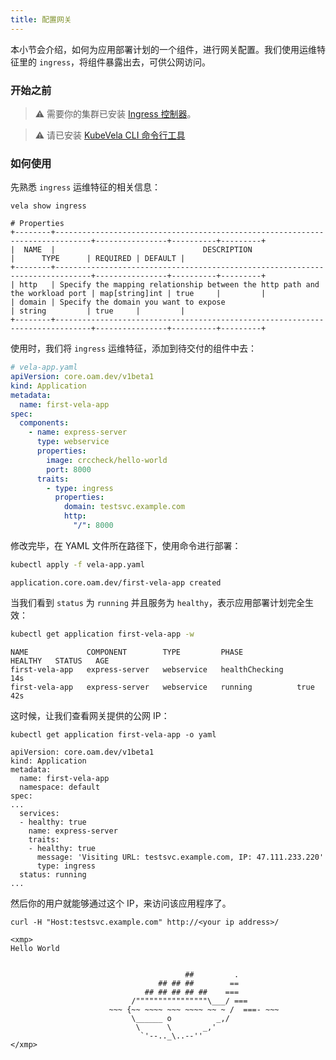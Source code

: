 ```yaml
---
title: 配置网关
---
```

本小节会介绍，如何为应用部署计划的一个组件，进行网关配置。我们使用运维特征里的 `ingress`，将组件暴露出去，可供公网访问。

### 开始之前

> ⚠️ 需要你的集群已安装 [Ingress 控制器](https://kubernetes.github.io/ingress-nginx/deploy/)。

> ⚠️ 请已安装 [KubeVela CLI 命令行工具](../../getting-started/quick-install.mdx##3)

### 如何使用

先熟悉 `ingress` 运维特征的相关信息：

```shell
vela show ingress
```
```console
# Properties
+--------+------------------------------------------------------------------------------+----------------+----------+---------+
|  NAME  |                                 DESCRIPTION                                  |      TYPE      | REQUIRED | DEFAULT |
+--------+------------------------------------------------------------------------------+----------------+----------+---------+
| http   | Specify the mapping relationship between the http path and the workload port | map[string]int | true     |         |
| domain | Specify the domain you want to expose                                        | string         | true     |         |
+--------+------------------------------------------------------------------------------+----------------+----------+---------+
```

使用时，我们将 `ingress` 运维特征，添加到待交付的组件中去：

```yaml
# vela-app.yaml
apiVersion: core.oam.dev/v1beta1
kind: Application
metadata:
  name: first-vela-app
spec:
  components:
    - name: express-server
      type: webservice
      properties:
        image: crccheck/hello-world
        port: 8000
      traits:
        - type: ingress
          properties:
            domain: testsvc.example.com
            http:
              "/": 8000
```

修改完毕，在 YAML 文件所在路径下，使用命令进行部署：

```bash
kubectl apply -f vela-app.yaml
```
```console
application.core.oam.dev/first-vela-app created
```

当我们看到 `status` 为 `running` 并且服务为 `healthy`，表示应用部署计划完全生效：

```bash
kubectl get application first-vela-app -w
```
```console
NAME             COMPONENT        TYPE         PHASE            HEALTHY   STATUS   AGE
first-vela-app   express-server   webservice   healthChecking                      14s
first-vela-app   express-server   webservice   running          true               42s
```

这时候，让我们查看网关提供的公网 IP：

```shell
kubectl get application first-vela-app -o yaml
```
```console
apiVersion: core.oam.dev/v1beta1
kind: Application
metadata:
  name: first-vela-app
  namespace: default
spec:
...
  services:
  - healthy: true
    name: express-server
    traits:
    - healthy: true
      message: 'Visiting URL: testsvc.example.com, IP: 47.111.233.220'
      type: ingress
  status: running
...
```

然后你的用户就能够通过这个 IP，来访问该应用程序了。

```
curl -H "Host:testsvc.example.com" http://<your ip address>/
```
```console
<xmp>
Hello World


                                       ##         .
                                 ## ## ##        ==
                              ## ## ## ## ##    ===
                           /""""""""""""""""\___/ ===
                      ~~~ {~~ ~~~~ ~~~ ~~~~ ~~ ~ /  ===- ~~~
                           \______ o          _,/
                            \      \       _,'
                             `'--.._\..--''
</xmp>
```
